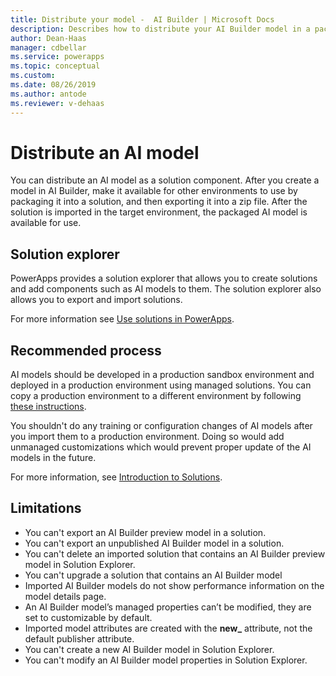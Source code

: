 ```yaml
---
title: Distribute your model -  AI Builder | Microsoft Docs
description: Describes how to distribute your AI Builder model in a packaged solution.
author: Dean-Haas
manager: cdbellar
ms.service: powerapps
ms.topic: conceptual
ms.custom: 
ms.date: 08/26/2019
ms.author: antode
ms.reviewer: v-dehaas
---
```


# Distribute an AI model

You can distribute an AI model as a solution component. After you create a model in AI Builder, make it available for other environments to use by packaging it into a solution, and then exporting it into a zip file. After the solution is  imported in the target environment, the packaged AI model is available for use.

## Solution explorer

 PowerApps provides a solution explorer that allows you to create solutions and add components such as AI models to them. The solution explorer also allows you to export and import solutions.

For more information see [Use solutions in PowerApps](/powerapps/maker/common-data-service/use-solution-explorer).

## Recommended process

AI models should be developed in a production sandbox environment and deployed in a production environment using managed solutions. You can copy a production environment to a different environment by following [these instructions](/power-platform/admin/copy-environment).

You shouldn't do any training or configuration changes of AI models after you import them to a production environment. Doing so would add unmanaged customizations which would prevent proper update of the AI models in the future.

For more information, see [Introduction to Solutions](/powerapps/developer/common-data-service/introduction-solutions).

## Limitations

- You can't export an AI Builder preview model in a solution.
- You can't export an unpublished AI Builder model in a solution.
- You can't delete an imported solution that contains an AI Builder preview model in Solution Explorer.
- You can't upgrade a solution that contains an AI Builder model
- Imported AI Builder models do not show performance information on the model details page.
- An AI Builder model’s managed properties can’t be modified, they are set to customizable by default.
- Imported model attributes are created with the **new_** attribute, not the default publisher attribute.
- You can't create a new AI Builder model in Solution Explorer.
- You can't modify an AI Builder model properties in Solution Explorer.
